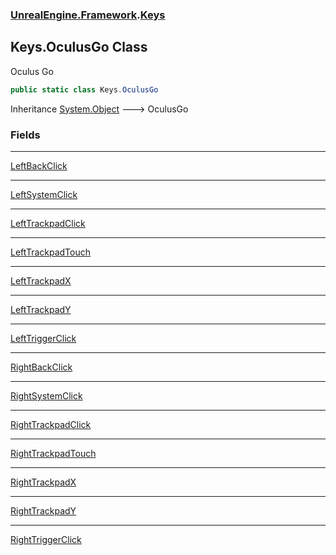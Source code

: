 ### [UnrealEngine.Framework](UnrealEngine_Framework.md 'UnrealEngine.Framework').[Keys](Keys.md 'UnrealEngine.Framework.Keys')
## Keys.OculusGo Class
Oculus Go  
```csharp
public static class Keys.OculusGo
```

Inheritance [System.Object](https://docs.microsoft.com/en-us/dotnet/api/System.Object 'System.Object') &#129106; OculusGo  
### Fields

***
[LeftBackClick](Keys_OculusGo_LeftBackClick.md 'UnrealEngine.Framework.Keys.OculusGo.LeftBackClick')

***
[LeftSystemClick](Keys_OculusGo_LeftSystemClick.md 'UnrealEngine.Framework.Keys.OculusGo.LeftSystemClick')

***
[LeftTrackpadClick](Keys_OculusGo_LeftTrackpadClick.md 'UnrealEngine.Framework.Keys.OculusGo.LeftTrackpadClick')

***
[LeftTrackpadTouch](Keys_OculusGo_LeftTrackpadTouch.md 'UnrealEngine.Framework.Keys.OculusGo.LeftTrackpadTouch')

***
[LeftTrackpadX](Keys_OculusGo_LeftTrackpadX.md 'UnrealEngine.Framework.Keys.OculusGo.LeftTrackpadX')

***
[LeftTrackpadY](Keys_OculusGo_LeftTrackpadY.md 'UnrealEngine.Framework.Keys.OculusGo.LeftTrackpadY')

***
[LeftTriggerClick](Keys_OculusGo_LeftTriggerClick.md 'UnrealEngine.Framework.Keys.OculusGo.LeftTriggerClick')

***
[RightBackClick](Keys_OculusGo_RightBackClick.md 'UnrealEngine.Framework.Keys.OculusGo.RightBackClick')

***
[RightSystemClick](Keys_OculusGo_RightSystemClick.md 'UnrealEngine.Framework.Keys.OculusGo.RightSystemClick')

***
[RightTrackpadClick](Keys_OculusGo_RightTrackpadClick.md 'UnrealEngine.Framework.Keys.OculusGo.RightTrackpadClick')

***
[RightTrackpadTouch](Keys_OculusGo_RightTrackpadTouch.md 'UnrealEngine.Framework.Keys.OculusGo.RightTrackpadTouch')

***
[RightTrackpadX](Keys_OculusGo_RightTrackpadX.md 'UnrealEngine.Framework.Keys.OculusGo.RightTrackpadX')

***
[RightTrackpadY](Keys_OculusGo_RightTrackpadY.md 'UnrealEngine.Framework.Keys.OculusGo.RightTrackpadY')

***
[RightTriggerClick](Keys_OculusGo_RightTriggerClick.md 'UnrealEngine.Framework.Keys.OculusGo.RightTriggerClick')

